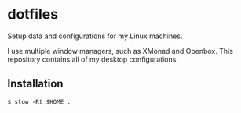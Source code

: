 # dotfiles

Setup data and configurations for my Linux machines.

I use multiple window managers, such as XMonad and Openbox. This repository contains all of my desktop configurations.

## Installation

```
$ stow -Rt $HOME .
```
